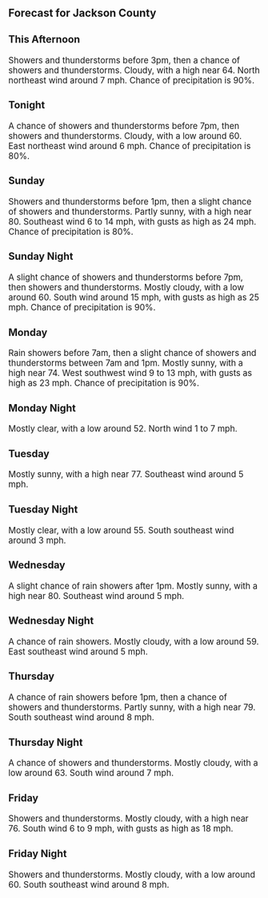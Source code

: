 <div>
   <h2>Forecast for Jackson County</h2>
   <p>
      <div style="font-size:120%">
         <h3>This Afternoon</h3>Showers and thunderstorms before 3pm, then a chance of showers and thunderstorms. Cloudy, with a high near 64. North northeast
         wind around 7 mph. Chance of precipitation is 90%.<br></div>
   </p>
   <p>
      <div style="font-size:120%">
         <h3>Tonight</h3>A chance of showers and thunderstorms before 7pm, then showers and thunderstorms. Cloudy, with a low around 60. East northeast
         wind around 6 mph. Chance of precipitation is 80%.<br></div>
   </p>
   <p>
      <div style="font-size:120%">
         <h3>Sunday</h3>Showers and thunderstorms before 1pm, then a slight chance of showers and thunderstorms. Partly sunny, with a high near 80.
         Southeast wind 6 to 14 mph, with gusts as high as 24 mph. Chance of precipitation is 80%.<br></div>
   </p>
   <p>
      <div style="font-size:120%">
         <h3>Sunday Night</h3>A slight chance of showers and thunderstorms before 7pm, then showers and thunderstorms. Mostly cloudy, with a low around
         60. South wind around 15 mph, with gusts as high as 25 mph. Chance of precipitation is 90%.<br></div>
   </p>
   <p>
      <div style="font-size:120%">
         <h3>Monday</h3>Rain showers before 7am, then a slight chance of showers and thunderstorms between 7am and 1pm. Mostly sunny, with a high
         near 74. West southwest wind 9 to 13 mph, with gusts as high as 23 mph. Chance of precipitation is 90%.<br></div>
   </p>
   <p>
      <div style="font-size:120%">
         <h3>Monday Night</h3>Mostly clear, with a low around 52. North wind 1 to 7 mph.<br></div>
   </p>
   <p>
      <div style="font-size:120%">
         <h3>Tuesday</h3>Mostly sunny, with a high near 77. Southeast wind around 5 mph.<br></div>
   </p>
   <p>
      <div style="font-size:120%">
         <h3>Tuesday Night</h3>Mostly clear, with a low around 55. South southeast wind around 3 mph.<br></div>
   </p>
   <p>
      <div style="font-size:120%">
         <h3>Wednesday</h3>A slight chance of rain showers after 1pm. Mostly sunny, with a high near 80. Southeast wind around 5 mph.<br></div>
   </p>
   <p>
      <div style="font-size:120%">
         <h3>Wednesday Night</h3>A chance of rain showers. Mostly cloudy, with a low around 59. East southeast wind around 5 mph.<br></div>
   </p>
   <p>
      <div style="font-size:120%">
         <h3>Thursday</h3>A chance of rain showers before 1pm, then a chance of showers and thunderstorms. Partly sunny, with a high near 79. South
         southeast wind around 8 mph.<br></div>
   </p>
   <p>
      <div style="font-size:120%">
         <h3>Thursday Night</h3>A chance of showers and thunderstorms. Mostly cloudy, with a low around 63. South wind around 7 mph.<br></div>
   </p>
   <p>
      <div style="font-size:120%">
         <h3>Friday</h3>Showers and thunderstorms. Mostly cloudy, with a high near 76. South wind 6 to 9 mph, with gusts as high as 18 mph.<br></div>
   </p>
   <p>
      <div style="font-size:120%">
         <h3>Friday Night</h3>Showers and thunderstorms. Mostly cloudy, with a low around 60. South southeast wind around 8 mph.<br></div>
   </p>
</div>